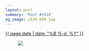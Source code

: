```yaml
---
layout: post
summary: 'Post #1534'
og_image: 1534-960.jpg
---
```


<div class="post">
 <time>
  <a href="/1534">
   {{ page.date | date: "%B %-d, %Y" }}
  </a>
 </time>
 <a href="/1534">
  <figure data-taken="12/2/2021">
   <img sizes="(min-width: 700px) 50vw, calc(100vw - 2rem)" src="{{ site.assets_url }}/1534-480.jpg" srcset="{{ site.assets_url }}/1534-240.jpg 240w, {{ site.assets_url }}/1534-480.jpg 480w, {{ site.assets_url }}/1534-720.jpg 720w, {{ site.assets_url }}/1534-960.jpg 960w"/>
  </figure>
 </a>
</div>

